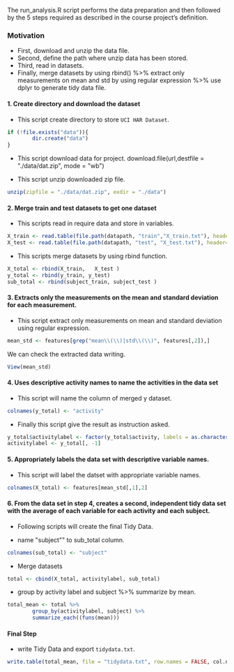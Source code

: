 The run_analysis.R script performs the data preparation and then followed by the 5 steps required as described in the course project’s definition.

### Motivation
- First, download and unzip the data file.
- Second, define the path where unzip data has been stored.
- Third, read in datasets.
- Finally, merge datasets by using rbind() %>% extract only measurements on mean and std by using regular expression %>% use dplyr to  generate tidy data file.


#### 1. Create directory and download the dataset

- This script create directory to store `UCI HAR Dataset`.

``` R
if (!file.exists("data")){
        dir.create("data")
}
```

- This script download data for project.
download.file(url,destfile = "./data/dat.zip", mode = "wb")

- This script unzip downloaded zip file.

``` R
unzip(zipfile = "./data/dat.zip", exdir = "./data")
```

#### 2. Merge train and test datasets to get one dataset

- This scripts read in require data and store in variables.

``` R
X_train <- read.table(file.path(datapath, "train","X_train.txt"), header=FALSE)
X_test <- read.table(file.path(datapath, "test", "X_test.txt"), header=FALSE)
```

- This scripts merge datasets by using rbind function.

``` R
X_total <- rbind(X_train,   X_test )
y_total <- rbind(y_train, y_test)
sub_total <- rbind(subject_train, subject_test ) 
```
#### 3. Extracts only the measurements on the mean and standard deviation for each measurement.

- This script extract only measurements on mean and standard deviation using regular expression. 

``` R
mean_std <- features[grep("mean\\(\\)|std\\(\\)", features[,2]),]
```
We can check the extracted data writing. 

``` R
View(mean_std)
```

#### 4. Uses descriptive activity names to name the activities in the data set
- This script will  name the column of merged y dataset.

``` R
colnames(y_total) <- "activity"
```

- Finally this script give the result as instruction asked.

``` R
y_total$activitylabel <- factor(y_total$activity, labels = as.character(activity_labels[,2]))
activitylabel <- y_total[, -1]
``` 
#### 5. Appropriately labels the data set with descriptive variable names.
- This script will label the datset with appropriate variable names.

``` R
colnames(X_total) <- features[mean_std[,1],2]
```

####  6. From the data set in step 4, creates a second, independent tidy data set with the average of each variable for each activity and each subject.

- Following scripts will create the final Tidy Data.

- name "subject"" to sub_total column.

``` R
colnames(sub_total) <- "subject"
```

- Merge datasets

``` R
total <- cbind(X_total, activitylabel, sub_total)
```

- group by activity label and subject %>% summarize by mean.

``` R
total_mean <- total %>%
        group_by(activitylabel, subject) %>%
        summarize_each((funs(mean)))
```

#### Final Step
- write Tidy Data and export `tidydata.txt`.

``` R
write.table(total_mean, file = "tidydata.txt", row.names = FALSE, col.names` = TRUE)
```







